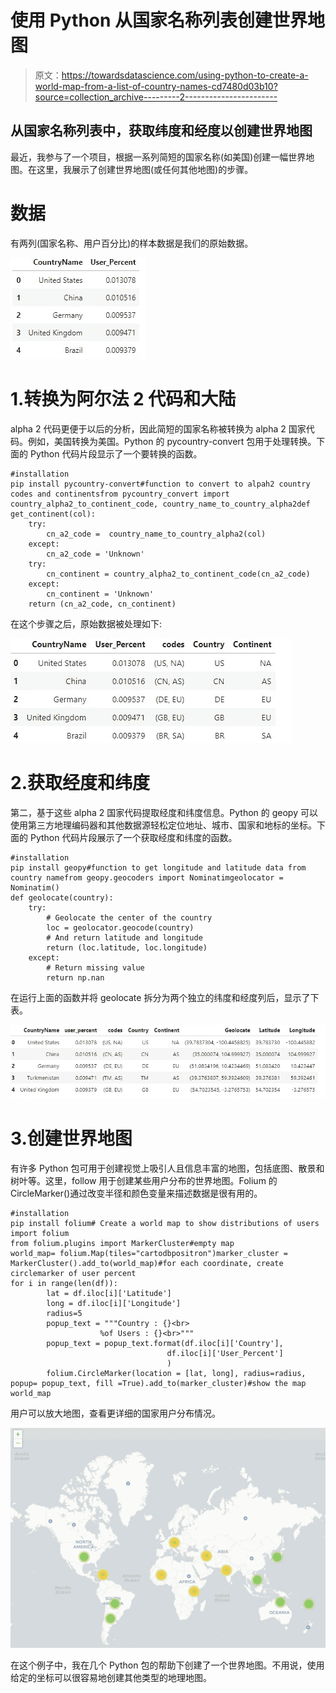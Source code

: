 # 使用 Python 从国家名称列表创建世界地图

> 原文：<https://towardsdatascience.com/using-python-to-create-a-world-map-from-a-list-of-country-names-cd7480d03b10?source=collection_archive---------2----------------------->

## 从国家名称列表中，获取纬度和经度以创建世界地图

最近，我参与了一个项目，根据一系列简短的国家名称(如美国)创建一幅世界地图。在这里，我展示了创建世界地图(或任何其他地图)的步骤。

# 数据

有两列(国家名称、用户百分比)的样本数据是我们的原始数据。

![](img/a7db5ca319cca979411103f335bd739d.png)

# 1.转换为阿尔法 2 代码和大陆

alpha 2 代码更便于以后的分析，因此简短的国家名称被转换为 alpha 2 国家代码。例如，美国转换为美国。Python 的 pycountry-convert 包用于处理转换。下面的 Python 代码片段显示了一个要转换的函数。

```
#installation
pip install pycountry-convert#function to convert to alpah2 country codes and continentsfrom pycountry_convert import country_alpha2_to_continent_code, country_name_to_country_alpha2def get_continent(col):
    try:
        cn_a2_code =  country_name_to_country_alpha2(col)
    except:
        cn_a2_code = 'Unknown' 
    try:
        cn_continent = country_alpha2_to_continent_code(cn_a2_code)
    except:
        cn_continent = 'Unknown' 
    return (cn_a2_code, cn_continent)
```

在这个步骤之后，原始数据被处理如下:

![](img/3fa0d9b0d7edb948a36a1a783150ccb1.png)

# 2.获取经度和纬度

第二，基于这些 alpha 2 国家代码提取经度和纬度信息。Python 的 geopy 可以使用第三方地理编码器和其他数据源轻松定位地址、城市、国家和地标的坐标。下面的 Python 代码片段展示了一个获取经度和纬度的函数。

```
#installation
pip install geopy#function to get longitude and latitude data from country namefrom geopy.geocoders import Nominatimgeolocator = Nominatim()
def geolocate(country):
    try:
        # Geolocate the center of the country
        loc = geolocator.geocode(country)
        # And return latitude and longitude
        return (loc.latitude, loc.longitude)
    except:
        # Return missing value
        return np.nan
```

在运行上面的函数并将 geolocate 拆分为两个独立的纬度和经度列后，显示了下表。

![](img/69d502d8533e4bb07606538af486f623.png)

# 3.创建世界地图

有许多 Python 包可用于创建视觉上吸引人且信息丰富的地图，包括底图、散景和树叶等。这里，follow 用于创建某些用户分布的世界地图。Folium 的 CircleMarker()通过改变半径和颜色变量来描述数据是很有用的。

```
#installation
pip install folium# Create a world map to show distributions of users 
import folium
from folium.plugins import MarkerCluster#empty map
world_map= folium.Map(tiles="cartodbpositron")marker_cluster = MarkerCluster().add_to(world_map)#for each coordinate, create circlemarker of user percent
for i in range(len(df)):
        lat = df.iloc[i]['Latitude']
        long = df.iloc[i]['Longitude']
        radius=5
        popup_text = """Country : {}<br>
                    %of Users : {}<br>"""
        popup_text = popup_text.format(df.iloc[i]['Country'],
                                   df.iloc[i]['User_Percent']
                                   )
        folium.CircleMarker(location = [lat, long], radius=radius, popup= popup_text, fill =True).add_to(marker_cluster)#show the map
world_map
```

用户可以放大地图，查看更详细的国家用户分布情况。

![](img/c77d8f7e21bf064baac15de00417ba00.png)

在这个例子中，我在几个 Python 包的帮助下创建了一个世界地图。不用说，使用给定的坐标可以很容易地创建其他类型的地理地图。